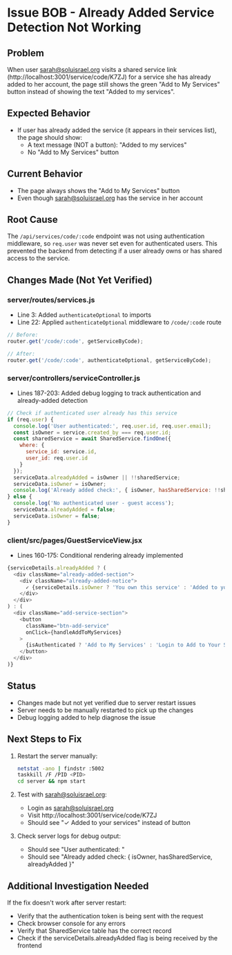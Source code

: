 # Issue BOB - Already Added Service Detection Not Working

## Problem
When user sarah@soluisrael.org visits a shared service link (http://localhost:3001/service/code/K7ZJ) for a service she has already added to her account, the page still shows the green "Add to My Services" button instead of showing the text "Added to my services".

## Expected Behavior
- If user has already added the service (it appears in their services list), the page should show:
  - A text message (NOT a button): "Added to my services"
  - No "Add to My Services" button

## Current Behavior
- The page always shows the "Add to My Services" button
- Even though sarah@soluisrael.org has the service in her account

## Root Cause
The `/api/services/code/:code` endpoint was not using authentication middleware, so `req.user` was never set even for authenticated users. This prevented the backend from detecting if a user already owns or has shared access to the service.

## Changes Made (Not Yet Verified)

### server/routes/services.js
- Line 3: Added `authenticateOptional` to imports
- Line 22: Applied `authenticateOptional` middleware to `/code/:code` route

```javascript
// Before:
router.get('/code/:code', getServiceByCode);

// After:
router.get('/code/:code', authenticateOptional, getServiceByCode);
```

### server/controllers/serviceController.js
- Lines 187-203: Added debug logging to track authentication and already-added detection

```javascript
// Check if authenticated user already has this service
if (req.user) {
  console.log('User authenticated:', req.user.id, req.user.email);
  const isOwner = service.created_by === req.user.id;
  const sharedService = await SharedService.findOne({
    where: {
      service_id: service.id,
      user_id: req.user.id
    }
  });
  serviceData.alreadyAdded = isOwner || !!sharedService;
  serviceData.isOwner = isOwner;
  console.log('Already added check:', { isOwner, hasSharedService: !!sharedService, alreadyAdded: serviceData.alreadyAdded });
} else {
  console.log('No authenticated user - guest access');
  serviceData.alreadyAdded = false;
  serviceData.isOwner = false;
}
```

### client/src/pages/GuestServiceView.jsx
- Lines 160-175: Conditional rendering already implemented

```javascript
{serviceDetails.alreadyAdded ? (
  <div className="already-added-section">
    <div className="already-added-notice">
      ✓ {serviceDetails.isOwner ? 'You own this service' : 'Added to your services'}
    </div>
  </div>
) : (
  <div className="add-service-section">
    <button
      className="btn-add-service"
      onClick={handleAddToMyServices}
    >
      {isAuthenticated ? 'Add to My Services' : 'Login to Add to Your Services'}
    </button>
  </div>
)}
```

## Status
- Changes made but not yet verified due to server restart issues
- Server needs to be manually restarted to pick up the changes
- Debug logging added to help diagnose the issue

## Next Steps to Fix
1. Restart the server manually:
   ```bash
   netstat -ano | findstr :5002
   taskkill /F /PID <PID>
   cd server && npm start
   ```

2. Test with sarah@soluisrael.org:
   - Login as sarah@soluisrael.org
   - Visit http://localhost:3001/service/code/K7ZJ
   - Should see "✓ Added to your services" instead of button

3. Check server logs for debug output:
   - Should see "User authenticated: <id> <email>"
   - Should see "Already added check: { isOwner, hasSharedService, alreadyAdded }"

## Additional Investigation Needed
If the fix doesn't work after server restart:
- Verify that the authentication token is being sent with the request
- Check browser console for any errors
- Verify that SharedService table has the correct record
- Check if the serviceDetails.alreadyAdded flag is being received by the frontend
